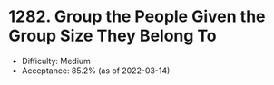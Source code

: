 # 1282. Group the People Given the Group Size They Belong To
- Difficulty: Medium
- Acceptance: 85.2% (as of 2022-03-14)
